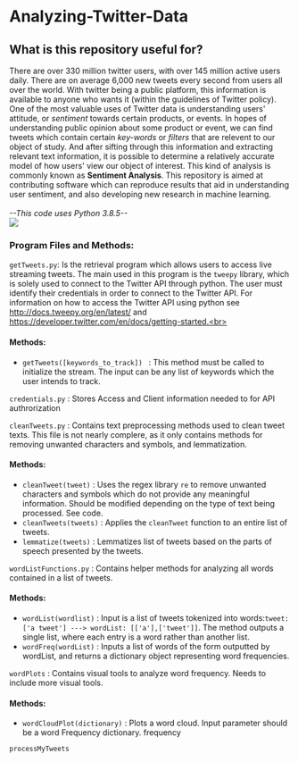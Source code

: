 # Analyzing-Twitter-Data

## What is this repository useful for?
There are over 330 million twitter users, with over 145 million active users daily. There are on average 6,000
new tweets every second from users all over the world. With twitter being a public platform, this information 
is available to anyone who wants it (within the guidelines of Twitter policy). <br>
One of the most valuable uses of Twitter data is understanding users' attitude, or *sentiment* towards certain products, 
or events. In hopes of understanding public opinion about some product or event, we can find tweets which contain certain 
*key-words* or *filters* that are relevent to our object of study. And after sifting through this information and extracting
relevant text information, it is possible to determine a relatively accurate model of how  users' view our object of interest.
This kind of analysis is commonly known as **Sentiment Analysis**. This repository is aimed at contributing software which
can reproduce results that aid in understanding user sentiment, and also developing new research in machine learning. <br>
<br>
*--This code uses Python 3.8.5--* <br>
<kbd>
  <img src="trumpWordcloud.pn">
</kbd>
### Program Files and Methods:
`getTweets.py`: Is the retrieval program which allows users to access live streaming tweets. The main used in this program is the `tweepy` library,
which is solely used to connect to the Twitter API through python. The user must identify their credentials
in order to connect to the Twitter API. For information on how to access the Twitter API using python see http://docs.tweepy.org/en/latest/ and https://developer.twitter.com/en/docs/getting-started.<br>
#### Methods:
  -  `getTweets([keywords_to_track]) ` : This method must be called to initialize the stream. The input can be any list of
  keywords which the user intends to track. <br>

`credentials.py` : Stores Access and Client information needed to for API authrorization <br>

`cleanTweets.py` : Contains text preprocessing methods used to clean tweet texts. This file is not nearly complere, as it only contains methods for
removing unwanted characters and symbols, and lemmatization. <br>
#### Methods:
  - `cleanTweet(tweet)` : Uses the regex library `re` to remove unwanted characters and symbols which do not provide any meaningful information. Should
  be modified depending on the type of text being processed. See code.<br>
  - `cleanTweets(tweets)` : Applies the `cleanTweet` function to an entire list of tweets. <br>
  - `lemmatize(tweets)` : Lemmatizes list of tweets based on the parts of speech presented by the tweets.<br>

`wordListFunctions.py` : Contains helper methods for analyzing all words contained in a list of tweets. <br>
#### Methods:
  - `wordList(wordlist)` : Input is a list of tweets tokenized into words:`tweet: ['a tweet'] ---> wordList: [['a'],['tweet']]`.
  The method outputs a single list, where each entry is a word rather than another list. <br>
  - `wordFreq(wordList)` : Inputs a list of words of the form outputted by wordList, and returns a dictionary object representing word frequencies.

`wordPlots` : Contains visual tools to analyze word frequency. Needs to include more visual tools.<br>
#### Methods:
  - `wordCloudPlot(dictionary)` : Plots a word cloud. Input parameter should be a word Frequency dictionary. frequency <br>
  
`processMyTweets` <br>
